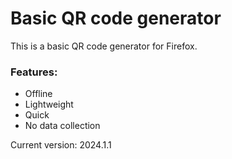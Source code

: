 # Basic QR code generator

This is a basic QR code generator for Firefox.

### Features: 
- Offline
- Lightweight
- Quick
- No data collection

Current version: 2024.1.1
